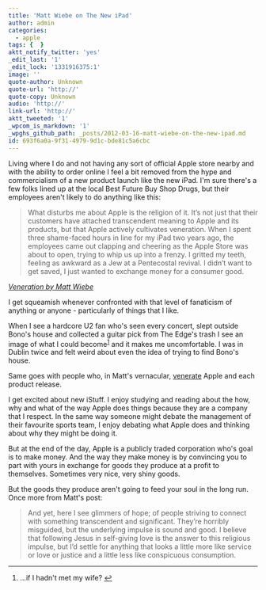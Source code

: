 ```yaml
---
title: 'Matt Wiebe on The New iPad'
author: admin
categories:
  - apple
tags: {  }
aktt_notify_twitter: 'yes'
_edit_last: '1'
_edit_lock: '1331916375:1'
image: ''
quote-author: Unknown
quote-url: 'http://'
quote-copy: Unknown
audio: 'http://'
link-url: 'http://'
aktt_tweeted: '1'
_wpcom_is_markdown: '1'
_wpghs_github_path: _posts/2012-03-16-matt-wiebe-on-the-new-ipad.md
id: 693f6a0a-9f31-4979-9d1c-bde81c5a6cbc
---
```

<p>Living where I do and not having any sort of official Apple store nearby and with the ability to order online I feel a bit removed from the hype and commercialism of a new product launch like the new iPad. I'm sure there's a few folks lined up at the local Best Future Buy Shop Drugs, but their employees aren't likely to do anything like this:</p>
<blockquote><p>
  What disturbs me about Apple is the religion of it. It’s not just that their customers have attached transcendent meaning to Apple and its products, but that Apple actively cultivates veneration. When I spent three shame-faced hours in line for my iPad two years ago, the employees came out clapping and cheering as the Apple Store was about to open, trying to whip us up into a frenzy. I gritted my teeth, feeling as awkward as a Jew at a Pentecostal revival. I didn’t want to get saved, I just wanted to exchange money for a consumer good.
</p></blockquote>
<p><cite><a href="http://mattwie.be/2012/03/veneration/">Veneration by Matt Wiebe</a></cite></p>
<p>I get squeamish whenever confronted with that level of fanaticism of anything or anyone - particularly of things that I like.</p>
<p>When I see a hardcore U2 fan who's seen every concert, slept outside Bono's house and collected a guitar pick from The Edge's trash I see an image of what I could become<sup id="fnref-20203:1"><a href="#fn-20203:1" rel="footnote">1</a></sup> and it makes me uncomfortable. I was in Dublin twice and felt weird about even the idea of trying to find Bono's house.</p>
<p>Same goes with people who, in Matt's vernacular, <a href="http://en.wikipedia.org/wiki/Veneration">venerate</a> Apple and each product release.</p>
<p>I get excited about new iStuff. I enjoy studying and reading about the how, why and what of the way Apple does things because they are a company that I respect. In the same way someone might debate the management of their favourite sports team, I enjoy debating what Apple does and thinking about why they might be doing it.</p>
<p>But at the end of the day, Apple is a publicly traded corporation who's goal is to make money. And the way they make money is by convincing you to part with yours in exchange for goods they produce at a profit to themselves. Sometimes very nice, very shiny goods.</p>
<p>But the goods they produce aren't going to feed your soul in the long run. Once more from Matt's post:</p>
<blockquote><p>
  And yet, here I see glimmers of hope; of people striving to connect with something transcendent and significant. They’re horribly misguided, but the underlying impulse is sound and good. I believe that following Jesus in self-giving love is the answer to this religious impulse, but I’d settle for anything that looks a little more like service or love or justice and a little less like conspicuous consumption.
</p></blockquote>
<div class="footnotes">
<hr />
<ol>
<li id="fn-20203:1">
...if I hadn't met my wife?&#160;<a href="#fnref-20203:1" rev="footnote">&#8617;</a>
</li>
</ol>
</div>
